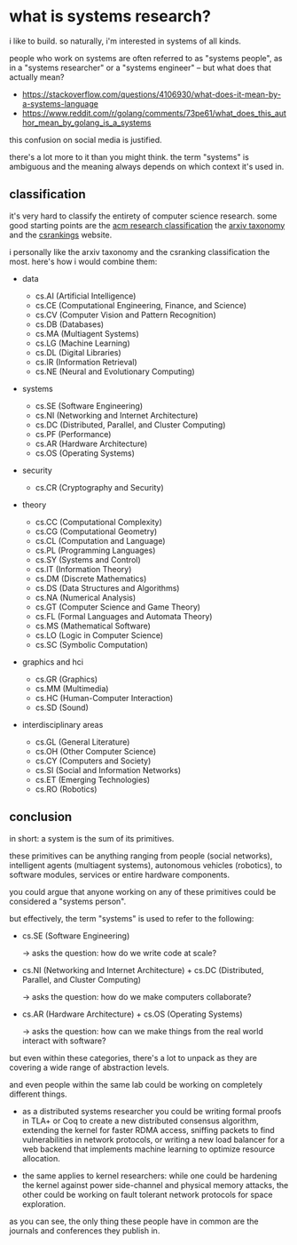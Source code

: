 # what is systems research?

i like to build. so naturally, i'm interested in systems of all kinds.

people who work on systems are often referred to as "systems people", as in a "systems researcher" or a "systems engineer" – but what does that actually mean?

- https://stackoverflow.com/questions/4106930/what-does-it-mean-by-a-systems-language
- https://www.reddit.com/r/golang/comments/73pe61/what_does_this_author_mean_by_golang_is_a_systems

this confusion on social media is justified.

there's a lot more to it than you might think. the term "systems" is ambiguous and the meaning always depends on which context it's used in.

## classification

it's very hard to classify the entirety of computer science research. some good starting points are the [acm research classification](https://cran.r-project.org/web/classifications/ACM.html) the [arxiv taxonomy](https://arxiv.org/category_taxonomy) and the [csrankings](http://csrankings.org/) website.

i personally like the arxiv taxonomy and the csranking classification the most. here's how i would combine them:

- data

     - cs.AI (Artificial Intelligence)
     - cs.CE (Computational Engineering, Finance, and Science)
     - cs.CV (Computer Vision and Pattern Recognition)
     - cs.DB (Databases)
     - cs.MA (Multiagent Systems)
     - cs.LG (Machine Learning)
     - cs.DL (Digital Libraries)
     - cs.IR (Information Retrieval)
     - cs.NE (Neural and Evolutionary Computing)

- systems

     - cs.SE (Software Engineering)
     - cs.NI (Networking and Internet Architecture)
     - cs.DC (Distributed, Parallel, and Cluster Computing)
     - cs.PF (Performance)
     - cs.AR (Hardware Architecture)
     - cs.OS (Operating Systems)

- security

     - cs.CR (Cryptography and Security)

- theory

     - cs.CC (Computational Complexity)
     - cs.CG (Computational Geometry)
     - cs.CL (Computation and Language)
     - cs.PL (Programming Languages)
     - cs.SY (Systems and Control)
     - cs.IT (Information Theory)
     - cs.DM (Discrete Mathematics)
     - cs.DS (Data Structures and Algorithms)
     - cs.NA (Numerical Analysis)
     - cs.GT (Computer Science and Game Theory)
     - cs.FL (Formal Languages and Automata Theory)
     - cs.MS (Mathematical Software)
     - cs.LO (Logic in Computer Science)
     - cs.SC (Symbolic Computation)

- graphics and hci

     - cs.GR (Graphics)
     - cs.MM (Multimedia)
     - cs.HC (Human-Computer Interaction)
     - cs.SD (Sound)

- interdisciplinary areas

     - cs.GL (General Literature)
     - cs.OH (Other Computer Science)
     - cs.CY (Computers and Society)
     - cs.SI (Social and Information Networks)
     - cs.ET (Emerging Technologies)
     - cs.RO (Robotics)

## conclusion

in short: a system is the sum of its primitives.

these primitives can be anything ranging from people (social networks), intelligent agents (multiagent systems), autonomous vehicles (robotics), to software modules, services or entire hardware components.

you could argue that anyone working on any of these primitives could be considered a "systems person".

but effectively, the term "systems" is used to refer to the following:

- cs.SE (Software Engineering)

     → asks the question: how do we write code at scale?

- cs.NI (Networking and Internet Architecture) + cs.DC (Distributed, Parallel, and Cluster Computing)

     → asks the question: how do we make computers collaborate?

- cs.AR (Hardware Architecture) + cs.OS (Operating Systems)

     → asks the question: how can we make things from the real world interact with software?

but even within these categories, there's a lot to unpack as they are covering a wide range of abstraction levels.

and even people within the same lab could be working on completely different things.

- as a distributed systems researcher you could be writing formal proofs in TLA+ or Coq to create a new distributed consensus algorithm, extending the kernel for faster RDMA access, sniffing packets to find vulnerabilities in network protocols, or writing a new load balancer for a web backend that implements machine learning to optimize resource allocation.

- the same applies to kernel researchers: while one could be hardening the kernel against power side-channel and physical memory attacks, the other could be working on fault tolerant network protocols for space exploration.

as you can see, the only thing these people have in common are the journals and conferences they publish in.
